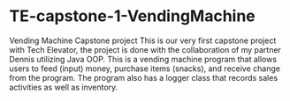 # TE-capstone-1-VendingMachine
Vending Machine Capstone project 
This is our very first capstone project with Tech Elevator, the project is done with the collaboration of my partner Dennis utilizing Java OOP.
This is a vending machine program that allows users to feed (input) money, purchase items (snacks), and receive change from the program. 
The program also has a logger class that records sales activities as well as inventory.
